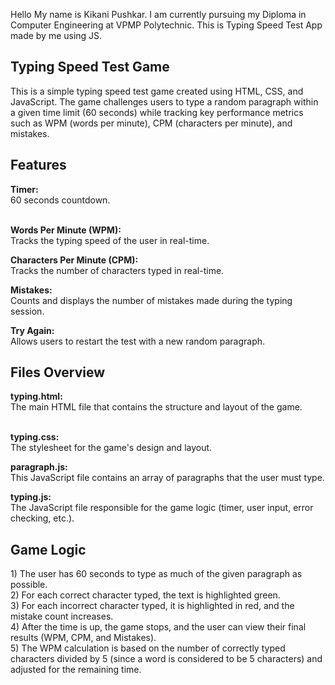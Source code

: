 Hello My name is Kikani Pushkar.
I am currently pursuing my Diploma in Computer Engineering at VPMP Polytechnic.
This is Typing Speed Test App made by me using JS.

<h2>Typing Speed Test Game</h2>
This is a simple typing speed test game created using HTML, CSS, and JavaScript. The game challenges users to type a random paragraph within a given time limit (60 seconds) while tracking key performance metrics such as WPM (words per minute), CPM (characters per minute), and mistakes.

<h2>Features</h2>
<b>Timer: </b> <br>
60 seconds countdown.<br><br>

<b>Words Per Minute (WPM):</b> <br>
Tracks the typing speed of the user in real-time.<br>

<b>Characters Per Minute (CPM):</b> <br>
Tracks the number of characters typed in real-time.<br>

<b>Mistakes:</b> <br>
Counts and displays the number of mistakes made during the typing session. <br>

<b>Try Again:</b> <br>
Allows users to restart the test with a new random paragraph. <br>

<h2>Files Overview</h2>
<b>typing.html:</b> <br>
The main HTML file that contains the structure and layout of the game.<br><br>

<b>typing.css:</b> <br>
The stylesheet for the game's design and layout.<br>

<b>paragraph.js:</b> <br>
This JavaScript file contains an array of paragraphs that the user must type.<br>

<b>typing.js:</b> <br>
The JavaScript file responsible for the game logic (timer, user input, error checking, etc.).<br>

<h2>Game Logic</h2>
1) The user has 60 seconds to type as much of the given paragraph as possible. <br>
2) For each correct character typed, the text is highlighted green. <br>
3) For each incorrect character typed, it is highlighted in red, and the mistake count increases. <br>
4) After the time is up, the game stops, and the user can view their final results (WPM, CPM, and Mistakes). <br>
5) The WPM calculation is based on the number of correctly typed characters divided by 5 (since a word is considered to be 5 characters) and adjusted for the remaining time.
